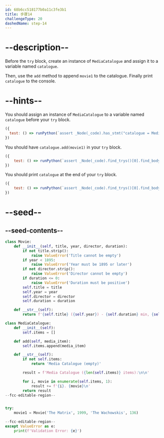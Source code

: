 ```yaml
---
id: 68b6cc518177b0a11c3fe3b1
title: 步骤14
challengeType: 20
dashedName: step-14
---
```


# --description--

Before the `try` block, create an instance of `MediaCatalogue` and assign it to a variable named `catalogue`.

Then, use the `add` method to append `movie1` to the catalogue. Finally print `catalogue` to the console.

# --hints--

You should assign an instance of `MediaCatalogue` to a variable named `catalogue` before your `try` block.

```js
({
  test: () => runPython(`assert _Node(_code).has_stmt("catalogue = MediaCatalogue()")`)
})
```

You should have `catalogue.add(movie1)` in your `try` block.

```js
({
    test: () => runPython(`assert _Node(_code).find_trys()[0].find_body().has_stmt("catalogue.add(movie1)")`)
})
```

You should print `catalogue` at the end of your `try` block.

```js
({
    test: () => runPython(`assert _Node(_code).find_trys()[0].find_body().is_ordered("catalogue.add(movie1)", "print(catalogue)")`)
})
```

# --seed--

## --seed-contents--

```py
class Movie:
    def __init__(self, title, year, director, duration):
        if not title.strip():
            raise ValueError('Title cannot be empty')
        if year < 1895:
            raise ValueError('Year must be 1895 or later')
        if not director.strip():
            raise ValueError('Director cannot be empty')
        if duration <= 0:
            raise ValueError('Duration must be positive')
        self.title = title
        self.year = year
        self.director = director
        self.duration = duration

    def __str__(self):
        return f'{self.title} ({self.year}) - {self.duration} min, {self.director}'

class MediaCatalogue:
    def __init__(self):
        self.items = []

    def add(self, media_item):
        self.items.append(media_item)

    def __str__(self):
        if not self.items:
            return 'Media Catalogue (empty)'

        result = f'Media Catalogue ({len(self.items)} items):\n\n'

        for i, movie in enumerate(self.items, 1):
            result += f'{i}. {movie}\n'
        return result
--fcc-editable-region--


try:
    movie1 = Movie('The Matrix', 1999, 'The Wachowskis', 136)

--fcc-editable-region--
except ValueError as e:
    print(f'Validation Error: {e}')
```
